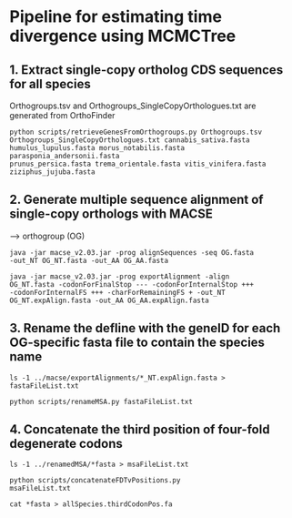 # Pipeline for estimating time divergence using MCMCTree

## 1. Extract single-copy ortholog CDS sequences for all species

Orthogroups.tsv and Orthogroups_SingleCopyOrthologues.txt are generated from OrthoFinder

<code>python scripts/retrieveGenesFromOrthogroups.py Orthogroups.tsv Orthogroups_SingleCopyOrthologues.txt cannabis_sativa.fasta humulus_lupulus.fasta morus_notabilis.fasta parasponia_andersonii.fasta prunus_persica.fasta trema_orientale.fasta vitis_vinifera.fasta ziziphus_jujuba.fasta</code>

## 2. Generate multiple sequence alignment of single-copy orthologs with MACSE

--> orthogroup (OG)

<code>java -jar macse_v2.03.jar -prog alignSequences -seq OG.fasta -out_NT OG_NT.fasta -out_AA OG_AA.fasta</code>

<code>java -jar macse_v2.03.jar -prog exportAlignment -align OG_NT.fasta -codonForFinalStop --- -codonForInternalStop +++ -codonForInternalFS +++ -charForRemainingFS + -out_NT OG_NT.expAlign.fasta -out_AA OG_AA.expAlign.fasta</code>

## 3. Rename the defline with the geneID for each OG-specific fasta file to contain the species name

<code>ls -1 ../macse/exportAlignments/*_NT.expAlign.fasta > fastaFileList.txt</code>

<code>python scripts/renameMSA.py fastaFileList.txt</code>

## 4. Concatenate the third position of four-fold degenerate codons

<code>ls -1 ../renamedMSA/*fasta > msaFileList.txt</code>

<code>python scripts/concatenateFDTvPositions.py msaFileList.txt</code>

<code>cat *fasta > allSpecies.thirdCodonPos.fa</code>
